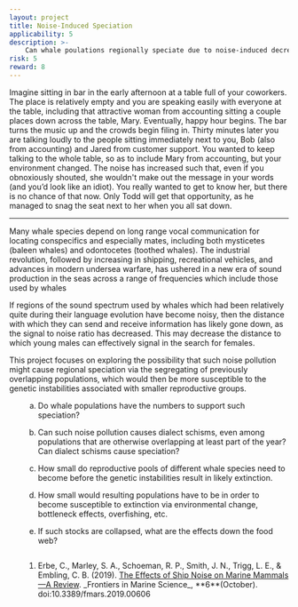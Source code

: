 ```yaml
---
layout: project
title: Noise-Induced Speciation
applicability: 5
description: >-
    Can whale poulations regionally speciate due to noise-induced decreases in their call range?
risk: 5
reward: 8
---
```

<style>
ol {
    list-style-type: lower-alpha;
}

ol li {
    padding-bottom: 1em;
    margin-left: 2em;
}
</style>
Imagine sitting in bar in the early afternoon at a table full of your coworkers. The place is
relatively empty and you are speaking easily with everyone at the table, including that attractive
woman from accounting sitting a couple places down across the table, Mary. Eventually, happy hour
begins. The bar turns the music up and the crowds begin filing in. Thirty minutes later you are
talking loudly to the people sitting immediately next to you, Bob (also from accounting) and Jared
from customer support. You wanted to keep talking to the whole table, so as to include Mary from
accounting, but your environment changed. The noise has increased such that, even if you obnoxiously
shouted, she wouldn't make out the message in your words (and you’d look like an idiot). You really
wanted to get to know her, but there is no chance of that now. Only Todd will get that opportunity,
as he managed to snag the seat next to her when you all sat down.

<hr />

Many whale species depend on long range vocal communication for locating conspecifics and especially
mates, including both mysticetes (baleen whales) and odontocetes (toothed whales).  The industrial
revolution, followed by increasing in shipping, recreational vehicles, and advances in modern
undersea warfare, has ushered in a new era of sound production in the seas across a range of
frequencies which include those used by whales

If regions of the sound spectrum used by whales which had been relatively quite during their
language evolution have become noisy, then the distance with which they can send and receive
information has likely gone down, as the signal to noise ratio has decreased. This may decrease the
distance to which young males can effectively signal in the search for females.

This project focuses on exploring the possibility that such noise pollution might cause regional
speciation via the segregating of previously overlapping populations, which would then be more
susceptible to the genetic instabilities associated with smaller reproductive groups.

1. Do whale populations have the numbers to support such speciation?
2. Can such noise pollution causes dialect schisms, even among populations that are otherwise
   overlapping at least part of the year? Can dialect schisms cause speciation?
3. How small do reproductive pools of different whale species need to become before the genetic
   instabilities result in likely extinction.
4. How small would resulting populations have to be in order to become susceptible to extinction via
   environmental change, bottleneck effects, overfishing, etc.
5. If such stocks are collapsed, what are the effects down the food web?

<ol style="text-align:left; padding-bottom: 0em; margin-left: 0em; list-style-type: decimal">
<li>Erbe, C., Marley, S. A., Schoeman, R. P., Smith, J. N., Trigg, L. E., &
Embling, C. B.  (2019).  <a href="https://dx.doi.org/10.3389/fmars.2019.00606">The Effects of Ship
Noise on Marine Mammals—A Review</a>. _Frontiers in Marine Science_, **6**(October).
doi:10.3389/fmars.2019.00606</li>
</ol>
